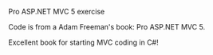 Pro ASP.NET MVC 5 exercise

Code is from a Adam Freeman's book: Pro ASP.NET MVC 5.

Excellent book for starting MVC coding in C#!

